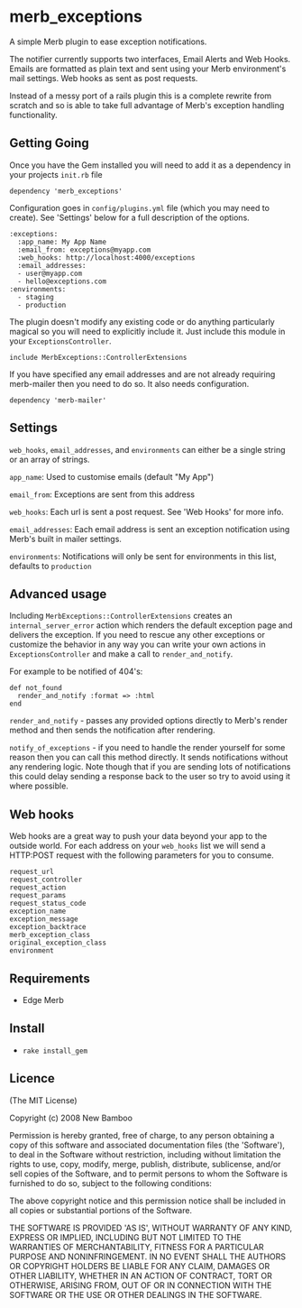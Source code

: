 merb_exceptions
===============
A simple Merb plugin to ease exception notifications.

The notifier currently supports two interfaces, Email Alerts and Web Hooks. Emails are formatted as plain text and sent using your Merb environment's mail settings. Web hooks as sent as post requests.

Instead of a messy port of a rails plugin this is a complete rewrite from scratch and so is able to take full advantage of Merb's exception handling functionality.

Getting Going
-------------
Once you have the Gem installed you will need to add it as a dependency in your projects `init.rb` file

    dependency 'merb_exceptions'

Configuration goes in `config/plugins.yml` file (which you may need to create). See 'Settings' below for a full description of the options.

    :exceptions:
      :app_name: My App Name
      :email_from: exceptions@myapp.com
      :web_hooks: http://localhost:4000/exceptions
      :email_addresses: 
      - user@myapp.com
      - hello@exceptions.com
    :environments:
      - staging
      - production

The plugin doesn't modify any existing code or do anything particularly magical so you will need to explicitly include it. Just include this module in your `ExceptionsController`.

    include MerbExceptions::ControllerExtensions

If you have specified any email addresses and are not already requiring merb-mailer then you need to do so. It also needs configuration.

    dependency 'merb-mailer'

Settings
--------
`web_hooks`, `email_addresses`, and `environments` can either be a single string or an array of strings.

`app_name`: Used to customise emails (default "My App")

`email_from`: Exceptions are sent from this address

`web_hooks`: Each url is sent a post request. See 'Web Hooks' for more info.

`email_addresses`: Each email address is sent an exception notification using Merb's built in mailer settings.

`environments`: Notifications will only be sent for environments in this list, defaults to `production`

Advanced usage
--------------
Including `MerbExceptions::ControllerExtensions` creates an `internal_server_error` action which renders the default exception page and delivers the exception. If you need to rescue any other exceptions or customize the behavior in any way you can write your own actions in `ExceptionsController` and make a call to `render_and_notify`.

For example to be notified of 404's:

    def not_found
      render_and_notify :format => :html
    end

`render_and_notify` - passes any provided options directly to Merb's render method and then sends the notification after rendering.

`notify_of_exceptions` - if you need to handle the render yourself for some reason then you can call this method directly. It sends notifications without any rendering logic. Note though that if you are sending lots of notifications this could delay sending a response back to the user so try to avoid using it where possible.

Web hooks
---------
Web hooks are a great way to push your data beyond your app to the outside world. For each address on your `web_hooks` list we will send a HTTP:POST request with the following parameters for you to consume.

`request_url`  
`request_controller`  
`request_action`  
`request_params`  
`request_status_code`  
`exception_name`  
`exception_message`  
`exception_backtrace`  
`merb_exception_class`  
`original_exception_class`  
`environment`  

Requirements
------------
* Edge Merb

Install
-------
* `rake install_gem`

Licence
-------
(The MIT License)

Copyright (c) 2008 New Bamboo

Permission is hereby granted, free of charge, to any person obtaining
a copy of this software and associated documentation files (the
'Software'), to deal in the Software without restriction, including
without limitation the rights to use, copy, modify, merge, publish,
distribute, sublicense, and/or sell copies of the Software, and to
permit persons to whom the Software is furnished to do so, subject to
the following conditions:

The above copyright notice and this permission notice shall be
included in all copies or substantial portions of the Software.

THE SOFTWARE IS PROVIDED 'AS IS', WITHOUT WARRANTY OF ANY KIND,
EXPRESS OR IMPLIED, INCLUDING BUT NOT LIMITED TO THE WARRANTIES OF
MERCHANTABILITY, FITNESS FOR A PARTICULAR PURPOSE AND NONINFRINGEMENT.
IN NO EVENT SHALL THE AUTHORS OR COPYRIGHT HOLDERS BE LIABLE FOR ANY
CLAIM, DAMAGES OR OTHER LIABILITY, WHETHER IN AN ACTION OF CONTRACT,
TORT OR OTHERWISE, ARISING FROM, OUT OF OR IN CONNECTION WITH THE
SOFTWARE OR THE USE OR OTHER DEALINGS IN THE SOFTWARE.